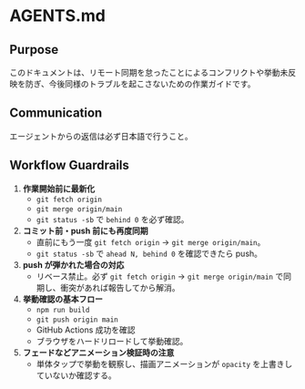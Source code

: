 # AGENTS.md

## Purpose
このドキュメントは、リモート同期を怠ったことによるコンフリクトや挙動未反映を防ぎ、今後同様のトラブルを起こさないための作業ガイドです。

## Communication
エージェントからの返信は必ず日本語で行うこと。

## Workflow Guardrails
1. **作業開始前に最新化**
   - `git fetch origin`
   - `git merge origin/main`
   - `git status -sb` で `behind 0` を必ず確認。
2. **コミット前・push 前にも再度同期**
   - 直前にもう一度 `git fetch origin` → `git merge origin/main`。
   - `git status -sb` で `ahead N, behind 0` を確認できたら push。
3. **push が弾かれた場合の対応**
   - リベース禁止。必ず `git fetch origin` → `git merge origin/main` で同期し、衝突があれば報告してから解消。
4. **挙動確認の基本フロー**
   - `npm run build`
   - `git push origin main`
   - GitHub Actions 成功を確認
   - ブラウザをハードリロードして挙動確認。
5. **フェードなどアニメーション検証時の注意**
   - 単体タップで挙動を観察し、描画アニメーションが `opacity` を上書きしていないか確認する。
